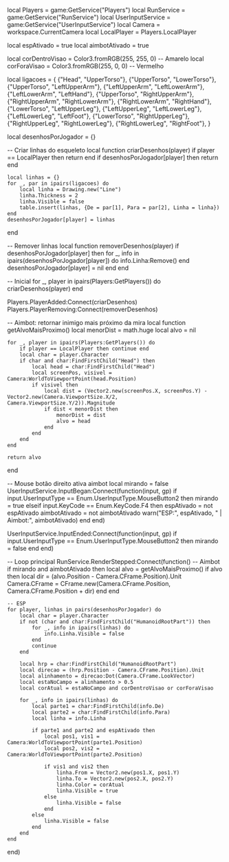 local Players = game:GetService("Players")
local RunService = game:GetService("RunService")
local UserInputService = game:GetService("UserInputService")
local Camera = workspace.CurrentCamera
local LocalPlayer = Players.LocalPlayer

local espAtivado = true
local aimbotAtivado = true

local corDentroVisao = Color3.fromRGB(255, 255, 0) -- Amarelo
local corForaVisao = Color3.fromRGB(255, 0, 0)     -- Vermelho

local ligacoes = {
	{"Head", "UpperTorso"},
	{"UpperTorso", "LowerTorso"},
	{"UpperTorso", "LeftUpperArm"},
	{"LeftUpperArm", "LeftLowerArm"},
	{"LeftLowerArm", "LeftHand"},
	{"UpperTorso", "RightUpperArm"},
	{"RightUpperArm", "RightLowerArm"},
	{"RightLowerArm", "RightHand"},
	{"LowerTorso", "LeftUpperLeg"},
	{"LeftUpperLeg", "LeftLowerLeg"},
	{"LeftLowerLeg", "LeftFoot"},
	{"LowerTorso", "RightUpperLeg"},
	{"RightUpperLeg", "RightLowerLeg"},
	{"RightLowerLeg", "RightFoot"},
}

local desenhosPorJogador = {}

-- Criar linhas do esqueleto
local function criarDesenhos(player)
	if player == LocalPlayer then return end
	if desenhosPorJogador[player] then return end

	local linhas = {}
	for _, par in ipairs(ligacoes) do
		local linha = Drawing.new("Line")
		linha.Thickness = 2
		linha.Visible = false
		table.insert(linhas, {De = par[1], Para = par[2], Linha = linha})
	end
	desenhosPorJogador[player] = linhas
end

-- Remover linhas
local function removerDesenhos(player)
	if desenhosPorJogador[player] then
		for _, info in ipairs(desenhosPorJogador[player]) do
			info.Linha:Remove()
		end
		desenhosPorJogador[player] = nil
	end
end

-- Inicial
for _, player in ipairs(Players:GetPlayers()) do
	criarDesenhos(player)
end

Players.PlayerAdded:Connect(criarDesenhos)
Players.PlayerRemoving:Connect(removerDesenhos)

-- Aimbot: retornar inimigo mais próximo da mira
local function getAlvoMaisProximo()
	local menorDist = math.huge
	local alvo = nil

	for _, player in ipairs(Players:GetPlayers()) do
		if player == LocalPlayer then continue end
		local char = player.Character
		if char and char:FindFirstChild("Head") then
			local head = char:FindFirstChild("Head")
			local screenPos, visivel = Camera:WorldToViewportPoint(head.Position)
			if visivel then
				local dist = (Vector2.new(screenPos.X, screenPos.Y) - Vector2.new(Camera.ViewportSize.X/2, Camera.ViewportSize.Y/2)).Magnitude
				if dist < menorDist then
					menorDist = dist
					alvo = head
				end
			end
		end
	end

	return alvo
end

-- Mouse botão direito ativa aimbot
local mirando = false
UserInputService.InputBegan:Connect(function(input, gp)
	if input.UserInputType == Enum.UserInputType.MouseButton2 then
		mirando = true
	elseif input.KeyCode == Enum.KeyCode.F4 then
		espAtivado = not espAtivado
		aimbotAtivado = not aimbotAtivado
		warn("ESP:", espAtivado, " | Aimbot:", aimbotAtivado)
	end
end)

UserInputService.InputEnded:Connect(function(input, gp)
	if input.UserInputType == Enum.UserInputType.MouseButton2 then
		mirando = false
	end
end)

-- Loop principal
RunService.RenderStepped:Connect(function()
	-- Aimbot
	if mirando and aimbotAtivado then
		local alvo = getAlvoMaisProximo()
		if alvo then
			local dir = (alvo.Position - Camera.CFrame.Position).Unit
			Camera.CFrame = CFrame.new(Camera.CFrame.Position, Camera.CFrame.Position + dir)
		end
	end

	-- ESP
	for player, linhas in pairs(desenhosPorJogador) do
		local char = player.Character
		if not (char and char:FindFirstChild("HumanoidRootPart")) then
			for _, info in ipairs(linhas) do
				info.Linha.Visible = false
			end
			continue
		end

		local hrp = char:FindFirstChild("HumanoidRootPart")
		local direcao = (hrp.Position - Camera.CFrame.Position).Unit
		local alinhamento = direcao:Dot(Camera.CFrame.LookVector)
		local estaNoCampo = alinhamento > 0.5
		local corAtual = estaNoCampo and corDentroVisao or corForaVisao

		for _, info in ipairs(linhas) do
			local parte1 = char:FindFirstChild(info.De)
			local parte2 = char:FindFirstChild(info.Para)
			local linha = info.Linha

			if parte1 and parte2 and espAtivado then
				local pos1, vis1 = Camera:WorldToViewportPoint(parte1.Position)
				local pos2, vis2 = Camera:WorldToViewportPoint(parte2.Position)

				if vis1 and vis2 then
					linha.From = Vector2.new(pos1.X, pos1.Y)
					linha.To = Vector2.new(pos2.X, pos2.Y)
					linha.Color = corAtual
					linha.Visible = true
				else
					linha.Visible = false
				end
			else
				linha.Visible = false
			end
		end
	end
end)
